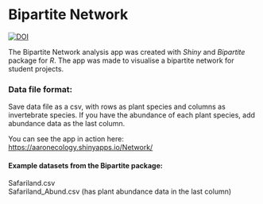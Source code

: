 # Bipartite Network  
[![DOI](https://zenodo.org/badge/DOI/10.5281/zenodo.1205201.svg)](https://doi.org/10.5281/zenodo.1205201)

The Bipartite Network analysis app was created with *Shiny* and *Bipartite* package for *R*. 
The app was made to visualise a bipartite network for student projects.

### Data file format:
Save data file as a csv, with rows as plant species and columns as invertebrate species. If you have the abundance of each plant species, add abundance data as the last column.  

You can see the app in action here: https://aaronecology.shinyapps.io/Network/  

#### Example datasets from the Bipartite package:  
Safariland.csv  
Safariland_Abund.csv (has plant abundance data in the last column)
